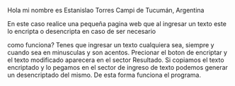 Hola mi nombre es Estanislao Torres Campi de Tucumán, Argentina

En este caso realice una pequeña pagina web que al ingresar un texto este lo encripta o desencripta en caso de ser necesario

como funciona?
Tenes que ingresar un texto cualquiera sea, siempre y cuando sea en minusculas y son acentos.
Precionar el boton de encriptar y el texto modificado aparecera en el sector Resultado.
Si copiamos el texto encriptado y lo pegamos en el sector de ingreso de texto podemos generar un desencriptado del mismo.
De esta forma funciona el programa.

